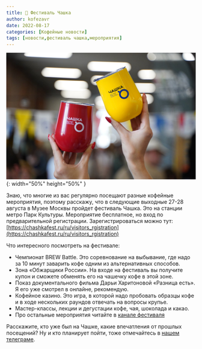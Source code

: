 ```yaml
---
title: 📰 Фестиваль Чашка
author: kofezavr
date: 2022-08-17
categories: [Кофейные новости]
tags: [новости,фестиваль чашка,мероприятия]
--- 
```


![Фестиваль Чашка](/assets/img/posts/22/08/festival-chashka.jpg){: width="50%" height="50%" }

Знаю, что многие из вас регулярно посещают разные кофейные мероприятия, поэтому расскажу, что в следующие выходные 27-28 августа в Музее Москвы пройдет фестиваль Чашка. Это на станции метро Парк Культуры. Мероприятие бесплатное, но вход по предварительной регистрации. Зарегистрироваться можно тут: [https://chashkafest.ru/ru/visitors_rgistration](https://chashkafest.ru/ru/visitors_rgistration)

Что интересного посмотреть на фестивале:
- Чемпионат BREW Battle. Это соревнование на выбывание, где надо за 10 минут заварить кофе одним из альтернативных способов.
- Зона «Обжарщики России». На входе на фестиваль вы получите купон и сможете обменять его на чашечку кофе в этой зоне.
- Показ документального фильма Дарьи Харитоновой «Разница есть». Я его уже смотрел в онлайне, рекомендую.
- Кофейное казино. Это игра, в которой надо пробовать образцы кофе и в ходе нескольких раундов отвечать на вопросы крупье.
- Мастер-классы, лекции и дегустации кофе, чая, шоколада и какао.
- Про остальные мероприятия читайте в [канале фестиваля](https://t.me/chashkafest)

Расскажите, кто уже был на Чашке, какие впечатления от прошлых посещений? Ну и кто планирует пойти, тоже отмечайтесь в [нашем телеграме](https://t.me/coffeesaurus/458).